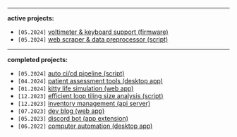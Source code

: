 <hr>

<b>active projects: </b>
<ul>
  <li><code>[05.2024]</code> <a href="https://github.com/yammei/mcu-voltimeter.git">voltimeter & keyboard support (firmware)</a></li>
  <li><code>[05.2024]</code> <a href="https://github.com/yammei/data-pipeline">web scraper & data preprocessor (script)</a></li>
</ul>

<hr>

<b>completed projects: </b>
<ul>
  <li><code>[05.2024]</code> <a href="https://github.com/yammei/data-pipeline">auto ci/cd pipeline (script)</a></li>
  <li><code>[04.2024]</code> <a href="https://github.com/yammei/web-tools">patient assessment tools (desktop app)</a></li>
  <li><code>[01.2024]</code> <a href="https://github.com/yammei/nyeow">kitty life simulation (web app)</a></li>
  <li><code>[12.2023]</code> <a href="https://github.com/yammei/compiler-optimization">efficient loop tiling size analysis (script)</a></li>
  <li><code>[12.2023]</code> <a href="https://github.com/yammei/rewear/tree/main/Server">inventory management (api server)</a></li>
  <li><code>[07.2023]</code> <a href="https://evlmei.dev/">dev blog (web app)</a></li>
  <li><code>[05.2023]</code> <a href="https://github.com/yammei/chat-bot">discord bot (app extension)</a></li>
  <li><code>[06.2022]</code> <a href="https://github.com/yammei/computer-automation">computer automation (desktop app)</a></li>
</ul>
